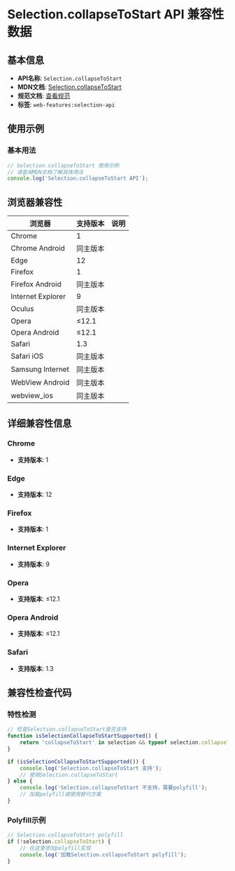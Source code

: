 # Selection.collapseToStart API 兼容性数据

## 基本信息

- **API名称**: `Selection.collapseToStart`
- **MDN文档**: [Selection.collapseToStart](https://developer.mozilla.org/docs/Web/API/Selection/collapseToStart)
- **规范文档**: [查看规范](https://w3c.github.io/selection-api/#dom-selection-collapsetostart)
- **标签**: `web-features:selection-api`

## 使用示例

### 基本用法

```javascript
// Selection.collapseToStart 使用示例
// 请查阅MDN文档了解具体用法
console.log('Selection.collapseToStart API');
```

## 浏览器兼容性

| 浏览器 | 支持版本 | 说明 |
|--------|----------|------|
| Chrome | 1 |  |
| Chrome Android | 同主版本 |  |
| Edge | 12 |  |
| Firefox | 1 |  |
| Firefox Android | 同主版本 |  |
| Internet Explorer | 9 |  |
| Oculus | 同主版本 |  |
| Opera | ≤12.1 |  |
| Opera Android | ≤12.1 |  |
| Safari | 1.3 |  |
| Safari iOS | 同主版本 |  |
| Samsung Internet | 同主版本 |  |
| WebView Android | 同主版本 |  |
| webview_ios | 同主版本 |  |

## 详细兼容性信息

### Chrome

- **支持版本**: 1

### Edge

- **支持版本**: 12

### Firefox

- **支持版本**: 1

### Internet Explorer

- **支持版本**: 9

### Opera

- **支持版本**: ≤12.1

### Opera Android

- **支持版本**: ≤12.1

### Safari

- **支持版本**: 1.3

## 兼容性检查代码

### 特性检测

```javascript
// 检查Selection.collapseToStart是否支持
function isSelectionCollapseToStartSupported() {
    return 'collapseToStart' in selection && typeof selection.collapseToStart === 'function';
}

if (isSelectionCollapseToStartSupported()) {
    console.log('Selection.collapseToStart 支持');
    // 使用Selection.collapseToStart
} else {
    console.log('Selection.collapseToStart 不支持，需要polyfill');
    // 加载polyfill或使用替代方案
}
```

### Polyfill示例

```javascript
// Selection.collapseToStart polyfill
if (!selection.collapseToStart) {
    // 在这里添加polyfill实现
    console.log('加载Selection.collapseToStart polyfill');
}
```

